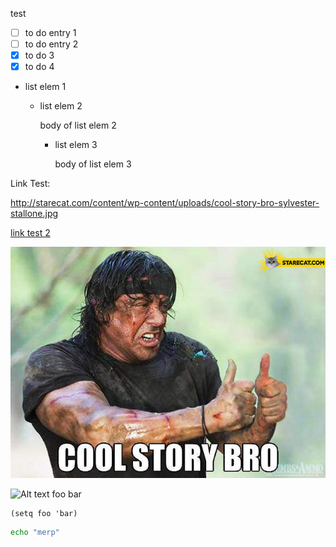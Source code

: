 test

- [ ] to do entry 1
- [ ] to do entry 2
- [x] to do 3
- [x] to do 4

* list elem 1
  * list elem 2
  
    body of list elem 2
    * list elem 3
    
      body of list elem 3

Link Test:

http://starecat.com/content/wp-content/uploads/cool-story-bro-sylvester-stallone.jpg

[link test 2](http://starecat.com/content/wp-content/uploads/cool-story-bro-sylvester-stallone.jpg)

![Alt text](/images/cool-story-bro-sylvester-stallone.jpg?raw=true "test image")


![Alt text](http://starecat.com/content/wp-content/uploads/cool-story-bro-sylvester-stallone.jpg "Foo title")
foo bar


```elisp
(setq foo 'bar)
```

```bash
echo "merp"
```
